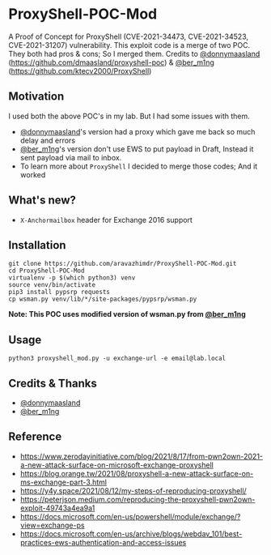 # ProxyShell-POC-Mod
A Proof of Concept for ProxyShell (CVE-2021-34473, CVE-2021-34523, CVE-2021-31207) vulnerability.
This exploit code is a merge of two POC. They both had pros & cons; So I merged them.
Credits to [@donnymaasland](https://twitter.com/donnymaasland) (https://github.com/dmaasland/proxyshell-poc) & [@ber_m1ng](https://twitter.com/ber_m1ng) (https://github.com/ktecv2000/ProxyShell)

## Motivation
I used both the above POC's in my lab. But I had some issues with them.
- [@donnymaasland](https://github.com/dmaasland/proxyshell-poc)'s version had a proxy which gave me back so much delay and errors
- [@ber_m1ng](https://github.com/ktecv2000/ProxyShell)'s version don't use EWS to put payload in Draft, Instead it sent payload via mail to inbox.
- To learn more about `ProxyShell` I decided to merge those codes; And it worked

## What's new?
- `X-Anchormailbox` header for Exchange 2016 support

## Installation
```
git clone https://github.com/aravazhimdr/ProxyShell-POC-Mod.git
cd ProxyShell-POC-Mod
virtualenv -p $(which python3) venv
source venv/bin/activate
pip3 install pypsrp requests
cp wsman.py venv/lib/*/site-packages/pypsrp/wsman.py
```

__Note: This POC uses modified version of wsman.py from [@ber_m1ng](https://github.com/ktecv2000/ProxyShell)__

## Usage
```
python3 proxyshell_mod.py -u exchange-url -e email@lab.local
```

## Credits & Thanks
- [@donnymaasland](https://twitter.com/donnymaasland)
- [@ber_m1ng](https://twitter.com/ber_m1ng)

## Reference
 - https://www.zerodayinitiative.com/blog/2021/8/17/from-pwn2own-2021-a-new-attack-surface-on-microsoft-exchange-proxyshell
 - https://blog.orange.tw/2021/08/proxyshell-a-new-attack-surface-on-ms-exchange-part-3.html
 - https://y4y.space/2021/08/12/my-steps-of-reproducing-proxyshell/
 - https://peterjson.medium.com/reproducing-the-proxyshell-pwn2own-exploit-49743a4ea9a1
 - https://docs.microsoft.com/en-us/powershell/module/exchange/?view=exchange-ps
 - https://docs.microsoft.com/en-us/archive/blogs/webdav_101/best-practices-ews-authentication-and-access-issues
